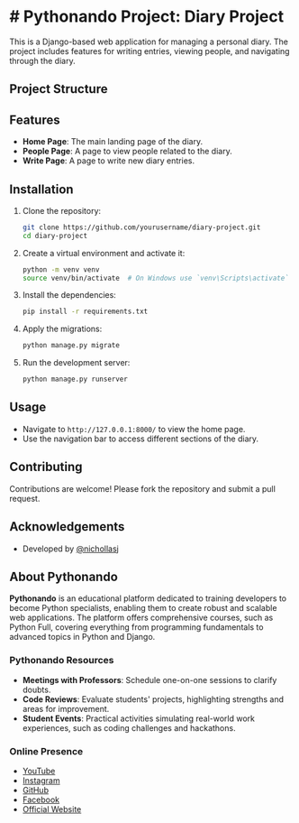 # # Pythonando Project: Diary Project

This is a Django-based web application for managing a personal diary. The project includes features for writing entries, viewing people, and navigating through the diary.

## Project Structure



## Features

- **Home Page**: The main landing page of the diary.
- **People Page**: A page to view people related to the diary.
- **Write Page**: A page to write new diary entries.

## Installation

1. Clone the repository:
    ```sh
    git clone https://github.com/yourusername/diary-project.git
    cd diary-project
    ```

2. Create a virtual environment and activate it:
    ```sh
    python -m venv venv
    source venv/bin/activate  # On Windows use `venv\Scripts\activate`
    ```

3. Install the dependencies:
    ```sh
    pip install -r requirements.txt
    ```

4. Apply the migrations:
    ```sh
    python manage.py migrate
    ```

5. Run the development server:
    ```sh
    python manage.py runserver
    ```

## Usage

- Navigate to `http://127.0.0.1:8000/` to view the home page.
- Use the navigation bar to access different sections of the diary.

## Contributing

Contributions are welcome! Please fork the repository and submit a pull request.

## Acknowledgements

- Developed by [@nichollasj](https://github.com/josephcavalcante)

  

## About Pythonando

**Pythonando** is an educational platform dedicated to training developers to become Python specialists, enabling them to create robust and scalable web applications. The platform offers comprehensive courses, such as Python Full, covering everything from programming fundamentals to advanced topics in Python and Django.

### Pythonando Resources
- **Meetings with Professors**: Schedule one-on-one sessions to clarify doubts.
- **Code Reviews**: Evaluate students' projects, highlighting strengths and areas for improvement.
- **Student Events**: Practical activities simulating real-world work experiences, such as coding challenges and hackathons.

### Online Presence
- [YouTube](#)
- [Instagram](#)
- [GitHub](#)
- [Facebook](#)
- [Official Website](#)
